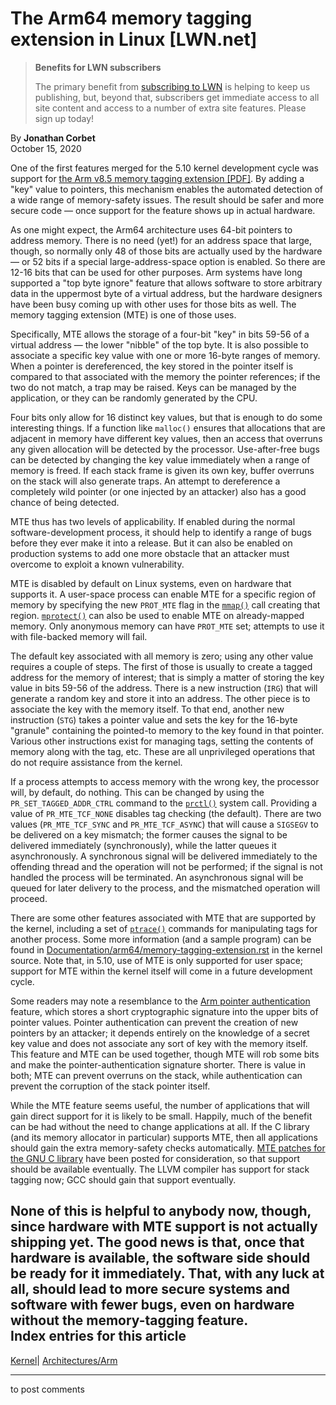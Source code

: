 # The Arm64 memory tagging extension in Linux [LWN.net]

> **Benefits for LWN subscribers**
> 
> The primary benefit from [subscribing to LWN](/Promo/nst-nag5/subscribe) is helping to keep us publishing, but, beyond that, subscribers get immediate access to all site content and access to a number of extra site features. Please sign up today! 

By **Jonathan Corbet**  
October 15, 2020 

One of the first features merged for the 5.10 kernel development cycle was support for [the Arm v8.5 memory tagging extension [PDF]](https://developer.arm.com/-/media/Arm%20Developer%20Community/PDF/Arm_Memory_Tagging_Extension_Whitepaper.pdf). By adding a "key" value to pointers, this mechanism enables the automated detection of a wide range of memory-safety issues. The result should be safer and more secure code — once support for the feature shows up in actual hardware. 

As one might expect, the Arm64 architecture uses 64-bit pointers to address memory. There is no need (yet!) for an address space that large, though, so normally only 48 of those bits are actually used by the hardware — or 52 bits if a special large-address-space option is enabled. So there are 12-16 bits that can be used for other purposes. Arm systems have long supported a "top byte ignore" feature that allows software to store arbitrary data in the uppermost byte of a virtual address, but the hardware designers have been busy coming up with other uses for those bits as well. The memory tagging extension (MTE) is one of those uses. 

Specifically, MTE allows the storage of a four-bit "key" in bits 59-56 of a virtual address — the lower "nibble" of the top byte. It is also possible to associate a specific key value with one or more 16-byte ranges of memory. When a pointer is dereferenced, the key stored in the pointer itself is compared to that associated with the memory the pointer references; if the two do not match, a trap may be raised. Keys can be managed by the application, or they can be randomly generated by the CPU. 

Four bits only allow for 16 distinct key values, but that is enough to do some interesting things. If a function like `malloc()` ensures that allocations that are adjacent in memory have different key values, then an access that overruns any given allocation will be detected by the processor. Use-after-free bugs can be detected by changing the key value immediately when a range of memory is freed. If each stack frame is given its own key, buffer overruns on the stack will also generate traps. An attempt to dereference a completely wild pointer (or one injected by an attacker) also has a good chance of being detected. 

MTE thus has two levels of applicability. If enabled during the normal software-development process, it should help to identify a range of bugs before they ever make it into a release. But it can also be enabled on production systems to add one more obstacle that an attacker must overcome to exploit a known vulnerability. 

MTE is disabled by default on Linux systems, even on hardware that supports it. A user-space process can enable MTE for a specific region of memory by specifying the new `PROT_MTE` flag in the [`mmap()`](https://man7.org/linux/man-pages/man2/mmap.2.html) call creating that region. [`mprotect()`](https://man7.org/linux/man-pages/man2/mprotect.2.html) can also be used to enable MTE on already-mapped memory. Only anonymous memory can have `PROT_MTE` set; attempts to use it with file-backed memory will fail. 

The default key associated with all memory is zero; using any other value requires a couple of steps. The first of those is usually to create a tagged address for the memory of interest; that is simply a matter of storing the key value in bits 59-56 of the address. There is a new instruction (`IRG`) that will generate a random key and store it into an address. The other piece is to associate the key with the memory itself. To that end, another new instruction (`STG`) takes a pointer value and sets the key for the 16-byte "granule" containing the pointed-to memory to the key found in that pointer. Various other instructions exist for managing tags, setting the contents of memory along with the tag, etc. These are all unprivileged operations that do not require assistance from the kernel. 

If a process attempts to access memory with the wrong key, the processor will, by default, do nothing. This can be changed by using the `PR_SET_TAGGED_ADDR_CTRL` command to the [`prctl()`](https://man7.org/linux/man-pages/man2/prctl.2.html) system call. Providing a value of `PR_MTE_TCF_NONE` disables tag checking (the default). There are two values (`PR_MTE_TCF_SYNC` and `PR_MTE_TCF_ASYNC`) that will cause a `SIGSEGV` to be delivered on a key mismatch; the former causes the signal to be delivered immediately (synchronously), while the latter queues it asynchronously. A synchronous signal will be delivered immediately to the offending thread and the operation will not be performed; if the signal is not handled the process will be terminated. An asynchronous signal will be queued for later delivery to the process, and the mismatched operation will proceed. 

There are some other features associated with MTE that are supported by the kernel, including a set of [`ptrace()`](https://www.man7.org/linux/man-pages/man2/ptrace.2.html) commands for manipulating tags for another process. Some more information (and a sample program) can be found in [Documentation/arm64/memory-tagging-extension.rst](/Articles/834300/) in the kernel source. Note that, in 5.10, use of MTE is only supported for user space; support for MTE within the kernel itself will come in a future development cycle. 

Some readers may note a resemblance to the [Arm pointer authentication](/Articles/718888/) feature, which stores a short cryptographic signature into the upper bits of pointer values. Pointer authentication can prevent the creation of new pointers by an attacker; it depends entirely on the knowledge of a secret key value and does not associate any sort of key with the memory itself. This feature and MTE can be used together, though MTE will rob some bits and make the pointer-authentication signature shorter. There is value in both; MTE can prevent overruns on the stack, while authentication can prevent the corruption of the stack pointer itself. 

While the MTE feature seems useful, the number of applications that will gain direct support for it is likely to be small. Happily, much of the benefit can be had without the need to change applications at all. If the C library (and its memory allocator in particular) supports MTE, then all applications should gain the extra memory-safety checks automatically. [MTE patches for the GNU C library](/ml/libc-alpha/20200624155349.12134-1-rearnsha@arm.com/) have been posted for consideration, so that support should be available eventually. The LLVM compiler has support for stack tagging now; GCC should gain that support eventually. 

None of this is helpful to anybody now, though, since hardware with MTE support is not actually shipping yet. The good news is that, once that hardware is available, the software side should be ready for it immediately. That, with any luck at all, should lead to more secure systems and software with fewer bugs, even on hardware without the memory-tagging feature.  
Index entries for this article  
---  
[Kernel](/Kernel/Index)| [Architectures/Arm](/Kernel/Index#Architectures-Arm)  
  


* * *

to post comments 

